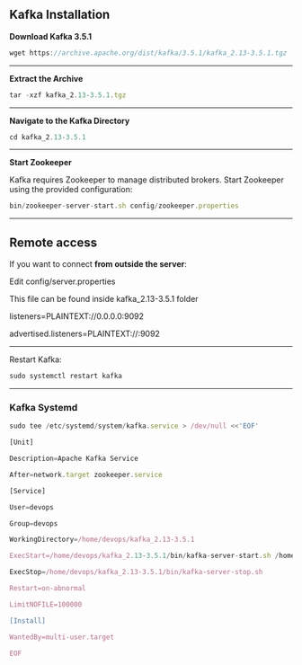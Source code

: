 ## **Kafka Installation**

**Download Kafka 3.5.1**

```jsx
wget https://archive.apache.org/dist/kafka/3.5.1/kafka_2.13-3.5.1.tgz
```

---

**Extract the Archive**

```jsx
tar -xzf kafka_2.13-3.5.1.tgz
```

---

**Navigate to the Kafka Directory**

```jsx
cd kafka_2.13-3.5.1
```

---

**Start Zookeeper**

Kafka requires Zookeeper to manage distributed brokers. Start Zookeeper using the provided configuration:

```jsx
bin/zookeeper-server-start.sh config/zookeeper.properties
```

---

## **Remote access**

If you want to connect **from outside the server**:

Edit config/server.properties

This file can be found inside kafka_2.13-3.5.1 folder

listeners=PLAINTEXT://0.0.0.0:9092

advertised.listeners=PLAINTEXT://<your-server-ip>:9092

---

Restart Kafka:

```jsx
sudo systemctl restart kafka
```

---

### **Kafka Systemd**

```jsx
sudo tee /etc/systemd/system/kafka.service > /dev/null <<'EOF'

[Unit]

Description=Apache Kafka Service

After=network.target zookeeper.service

[Service]

User=devops

Group=devops

WorkingDirectory=/home/devops/kafka_2.13-3.5.1

ExecStart=/home/devops/kafka_2.13-3.5.1/bin/kafka-server-start.sh /home/devops/kafka_2.13-3.5.1/config/server.properties

ExecStop=/home/devops/kafka_2.13-3.5.1/bin/kafka-server-stop.sh

Restart=on-abnormal

LimitNOFILE=100000

[Install]

WantedBy=multi-user.target

EOF
```
